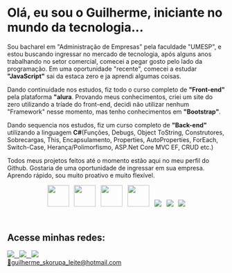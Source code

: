 <div>
<h1>Olá, eu sou o Guilherme, iniciante no mundo da tecnologia...</h1>

<p>Sou bacharel em "Administração de Empresas" pela faculdade "UMESP", e estou buscando ingressar no mercado de tecnologia, após alguns anos trabalhando no setor comercial, comecei a pegar gosto pelo lado da programação. Em uma oportunidade "recente", comecei a estudar <b>"JavaScript"</b> sai da estaca zero e ja aprendi algumas coisas.</p>
  
  <p>Dando continuidade nos estudos, fiz todo o curso completo de <b>"Front-end"</b> pela plataforma <b>"alura</b>. Provando meus conhecimentos, criei um site do zero utilizando a tríade do front-end, decidi não utilizar nenhum "Framework" nesse momento, mas tenho conhecimentos em <b>"Bootstrap"</b>.</p>
    
  <p>Dando sequencia nos estudos, fiz um curso completo de <b>"Back-end"</b> utilizando a linguagem <b>C#</b>(Funções, Debugs, Object ToString, Construtores, Sobrecargas, This, Encapsulamento, Properties, AutoProperties, ForEach, Switch-Case, Herança/Polimorfismo, ASP.Net Core MVC EF, CRUD etc.)</p>
  
<p>Todos meus projetos feitos até o momento estão aqui no meu perfil do Github. Gostaria de uma oportunidade de ingressar em sua empresa. Aprendo rápido, sou muito proativo e muito flexível.</p>

<div>
<header>
<img src="https://cdn.jsdelivr.net/gh/devicons/devicon/icons/javascript/javascript-original.svg" height="50" width="50"/>
&nbsp
<img src="https://cdn.jsdelivr.net/gh/devicons/devicon/icons/html5/html5-original.svg" height="50" width="50"/>
&nbsp
<img src="https://cdn.jsdelivr.net/gh/devicons/devicon/icons/css3/css3-original.svg" height="50" width="50"/>
&nbsp     
<img src="https://cdn.jsdelivr.net/gh/devicons/devicon/icons/vscode/vscode-original.svg" height="50" width="50"/>
&nbsp 
<img src="https://cdn.jsdelivr.net/gh/devicons/devicon/icons/csharp/csharp-original.svg" />
&nbsp
<img src="https://cdn.jsdelivr.net/gh/devicons/devicon/icons/microsoftsqlserver/microsoftsqlserver-plain-wordmark.svg" />  
&nbsp  
<img src="https://cdn.jsdelivr.net/gh/devicons/devicon/icons/visualstudio/visualstudio-plain.svg" />
</header> 
</div>
<p></p>
<div>
<h2><b>Acesse minhas redes:</b></h2>
<a href='https://www.linkedin.com/in/guilherme-skorupa/' target='_blank'><img src='https://img.shields.io/badge/LinkedIn-0077B5?style=for-the-badge&logo=linkedin&logoColor=white target='_blank'</a> 
&nbsp 
<a href='https://www.instagram.com/g_skorupa/' target='_blank'><img src='https://img.shields.io/badge/Instagram-E4405F?style=for-the-badge&logo=instagram&logoColor=white'_blank'</a> 
&nbsp 
<a href='https://www.facebook.com/guilherme.skorupaleite/' target='_blank'><img src='https://img.shields.io/badge/Facebook-1877F2?style=for-the-badge&logo=facebook&logoColor=white target='_blank'</a>
</div>
<div>
📧guilherme_skorupa_leite@hotmail.com
</div>
